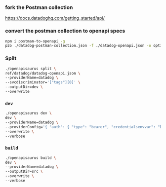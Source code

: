 ### fork the Postman collection
https://docs.datadoghq.com/getting_started/api/

### convert the postman collection to openapi specs
```bash
npm i postman-to-openapi -g
p2o ./datadog-postman-collection.json -f ./datadog-openapi.json -o options.json
```

### Spilt
```bash
./openapisaurus split \
ref/datadog/datadog-openapi.json \
--providerName=datadog \
--svcdiscriminator='["tags"][0]' \
--outputDir=dev \
--overwrite
```


### `dev`

```bash
./openapisaurus dev \
dev \
--providerName=datadog \
--providerConfig='{ "auth": { "type": "bearer", "credentialsenvvar": "DIGITALOCEAN_TOKEN" }}' \
--overwrite \
--verbose
```


### `build`

```bash
./openapisaurus build \
dev \
--providerName=datadog \
--outputDir=src \
--overwrite \
--verbose
```


